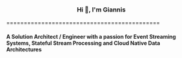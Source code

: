 ### <p align="center">Hi 👋, I'm Giannis</p>
============================================
#### A Solution Architect / Engineer with a passion for Event Streaming Systems, Stateful Stream Processing and Cloud Native Data Architectures

<!--
**polyzos/polyzos** is a ✨ _special_ ✨ repository because its `README.md` (this file) appears on your GitHub profile.

Here are some ideas to get you started:

- 🔭 I’m currently working on ...
- 🌱 I’m currently learning ...
- 👯 I’m looking to collaborate on ...
- 🤔 I’m looking for help with ...
- 💬 Ask me about ...
- 📫 How to reach me: ...
- 😄 Pronouns: ...
- ⚡ Fun fact: ...
-->
